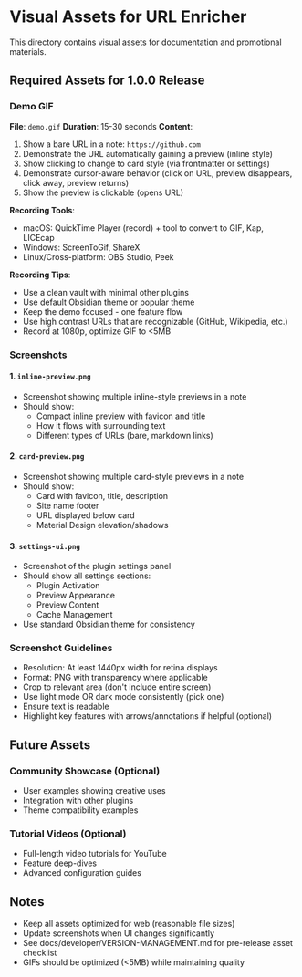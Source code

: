 # Visual Assets for URL Enricher

This directory contains visual assets for documentation and promotional materials.

## Required Assets for 1.0.0 Release

### Demo GIF
**File**: `demo.gif`
**Duration**: 15-30 seconds
**Content**:
1. Show a bare URL in a note: `https://github.com`
2. Demonstrate the URL automatically gaining a preview (inline style)
3. Show clicking to change to card style (via frontmatter or settings)
4. Demonstrate cursor-aware behavior (click on URL, preview disappears, click away, preview returns)
5. Show the preview is clickable (opens URL)

**Recording Tools**:
- macOS: QuickTime Player (record) + tool to convert to GIF, Kap, LICEcap
- Windows: ScreenToGif, ShareX
- Linux/Cross-platform: OBS Studio, Peek

**Recording Tips**:
- Use a clean vault with minimal other plugins
- Use default Obsidian theme or popular theme
- Keep the demo focused - one feature flow
- Use high contrast URLs that are recognizable (GitHub, Wikipedia, etc.)
- Record at 1080p, optimize GIF to <5MB

### Screenshots

#### 1. `inline-preview.png`
- Screenshot showing multiple inline-style previews in a note
- Should show:
  - Compact inline preview with favicon and title
  - How it flows with surrounding text
  - Different types of URLs (bare, markdown links)

#### 2. `card-preview.png`
- Screenshot showing multiple card-style previews in a note
- Should show:
  - Card with favicon, title, description
  - Site name footer
  - URL displayed below card
  - Material Design elevation/shadows

#### 3. `settings-ui.png`
- Screenshot of the plugin settings panel
- Should show all settings sections:
  - Plugin Activation
  - Preview Appearance
  - Preview Content
  - Cache Management
- Use standard Obsidian theme for consistency

### Screenshot Guidelines
- Resolution: At least 1440px width for retina displays
- Format: PNG with transparency where applicable
- Crop to relevant area (don't include entire screen)
- Use light mode OR dark mode consistently (pick one)
- Ensure text is readable
- Highlight key features with arrows/annotations if helpful (optional)

## Future Assets

### Community Showcase (Optional)
- User examples showing creative uses
- Integration with other plugins
- Theme compatibility examples

### Tutorial Videos (Optional)
- Full-length video tutorials for YouTube
- Feature deep-dives
- Advanced configuration guides

## Notes
- Keep all assets optimized for web (reasonable file sizes)
- Update screenshots when UI changes significantly
- See docs/developer/VERSION-MANAGEMENT.md for pre-release asset checklist
- GIFs should be optimized (<5MB) while maintaining quality
